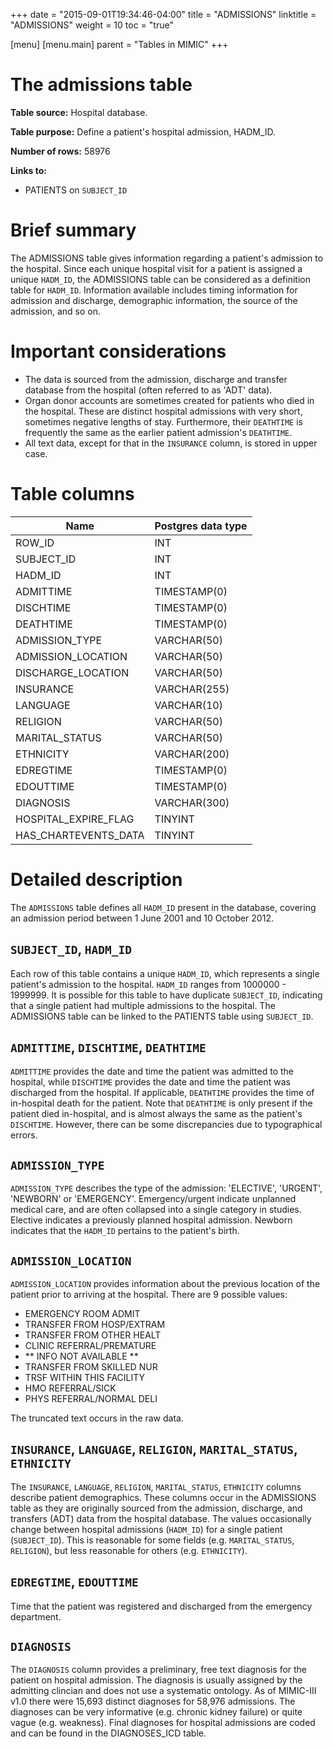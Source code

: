 +++
date = "2015-09-01T19:34:46-04:00"
title = "ADMISSIONS"
linktitle = "ADMISSIONS"
weight = 10
toc = "true"

[menu]
  [menu.main]
    parent = "Tables in MIMIC"
+++

# The admissions table

**Table source:** Hospital database.

**Table purpose:** Define a patient's hospital admission, HADM\_ID.

**Number of rows:** 58976

**Links to:**

* PATIENTS on `SUBJECT_ID`

# Brief summary

The ADMISSIONS table gives information regarding a patient's admission to the hospital. Since each unique hospital visit for a patient is assigned a unique `HADM_ID`, the ADMISSIONS table can be considered as a definition table for `HADM_ID`. Information available includes timing information for admission and discharge, demographic information, the source of the admission, and so on.

# Important considerations

* The data is sourced from the admission, discharge and transfer database from the hospital (often referred to as 'ADT' data).
* Organ donor accounts are sometimes created for patients who died in the hospital. These are distinct hospital admissions with very short, sometimes negative lengths of stay. Furthermore, their `DEATHTIME` is frequently the same as the earlier patient admission's `DEATHTIME`.
* All text data, except for that in the `INSURANCE` column, is stored in upper case.

# Table columns

Name | Postgres data type
---- | ----
ROW\_ID | INT
SUBJECT\_ID | INT
HADM\_ID | INT
ADMITTIME | TIMESTAMP(0)
DISCHTIME | TIMESTAMP(0)
DEATHTIME | TIMESTAMP(0)
ADMISSION\_TYPE | VARCHAR(50)
ADMISSION\_LOCATION | VARCHAR(50)
DISCHARGE\_LOCATION | VARCHAR(50)
INSURANCE | VARCHAR(255)
LANGUAGE | VARCHAR(10)
RELIGION | VARCHAR(50)
MARITAL\_STATUS | VARCHAR(50)
ETHNICITY | VARCHAR(200)
EDREGTIME | TIMESTAMP(0)
EDOUTTIME | TIMESTAMP(0)
DIAGNOSIS | VARCHAR(300)
HOSPITAL\_EXPIRE_FLAG | TINYINT
HAS\_CHARTEVENTS_DATA | TINYINT

# Detailed description

The `ADMISSIONS` table defines all `HADM_ID` present in the database, covering an admission period between 1 June 2001 and 10 October 2012.

## `SUBJECT_ID`, `HADM_ID`

Each row of this table contains a unique `HADM_ID`, which represents a single patient's admission to the hospital. `HADM_ID` ranges from 1000000 - 1999999. It is possible for this table to have duplicate `SUBJECT_ID`, indicating that a single patient had multiple admissions to the hospital. The ADMISSIONS table can be linked to the PATIENTS table using `SUBJECT_ID`.

## `ADMITTIME`, `DISCHTIME`, `DEATHTIME`

`ADMITTIME` provides the date and time the patient was admitted to the hospital, while `DISCHTIME` provides the date and time the patient was discharged from the hospital. If applicable, `DEATHTIME` provides the time of in-hospital death for the patient. Note that `DEATHTIME` is only present if the patient died in-hospital, and is almost always the same as the patient's `DISCHTIME`. However, there can be some discrepancies due to typographical errors.

## `ADMISSION_TYPE`

`ADMISSION_TYPE` describes the type of the admission: 'ELECTIVE', 'URGENT', 'NEWBORN' or 'EMERGENCY'. Emergency/urgent indicate unplanned medical care, and are often collapsed into a single category in studies. Elective indicates a previously planned hospital admission. Newborn indicates that the `HADM_ID` pertains to the patient's birth.

## `ADMISSION_LOCATION`

`ADMISSION_LOCATION` provides information about the previous location of the patient prior to arriving at the hospital. There are 9 possible values:

* EMERGENCY ROOM ADMIT
* TRANSFER FROM HOSP/EXTRAM
* TRANSFER FROM OTHER HEALT
* CLINIC REFERRAL/PREMATURE
* ** INFO NOT AVAILABLE **
* TRANSFER FROM SKILLED NUR
* TRSF WITHIN THIS FACILITY
* HMO REFERRAL/SICK
* PHYS REFERRAL/NORMAL DELI

The truncated text occurs in the raw data.

## `INSURANCE`, `LANGUAGE`, `RELIGION`, `MARITAL_STATUS`, `ETHNICITY`

The `INSURANCE`, `LANGUAGE`, `RELIGION`, `MARITAL_STATUS`, `ETHNICITY` columns describe patient demographics. These columns occur in the ADMISSIONS table as they are originally sourced from the admission, discharge, and transfers (ADT) data from the hospital database. The values occasionally change between hospital admissions (`HADM_ID`) for a single patient (`SUBJECT_ID`). This is reasonable for some fields (e.g. `MARITAL_STATUS`, `RELIGION`), but less reasonable for others (e.g. `ETHNICITY`).

## `EDREGTIME`, `EDOUTTIME`

Time that the patient was registered and discharged from the emergency department.

## `DIAGNOSIS`

The `DIAGNOSIS` column provides a preliminary, free text diagnosis for the patient on hospital admission. The diagnosis is usually assigned by the admitting clincian and does not use a systematic ontology. As of MIMIC-III v1.0 there were 15,693 distinct diagnoses for 58,976 admissions. The diagnoses can be very informative (e.g. chronic kidney failure) or quite vague (e.g. weakness). Final diagnoses for hospital admissions are coded and can be found in the DIAGNOSES_ICD table.
